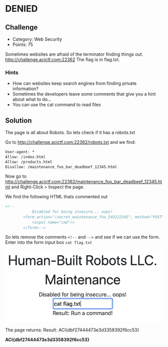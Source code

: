 # DENIED

## Challenge
* Category: Web Security
* Points: 75

Sometimes websites are afraid of the terminator finding things out. http://challenge.acictf.com:22362 The flag is in flag.txt.

### Hints
* How can websites keep search engines from finding private information?
* Sometimes the developers leave some comments that give you a hint about what to do...
* You can use the cat command to read files


## Solution

The page is all about Robots. So lets check if it has a robots.txt

Go to http://challenge.acictf.com:22362/robots.txt and we find:

```
User-agent: *
Allow: /index.html
Allow: /products.html
Disallow: /maintenance_foo_bar_deadbeef_12345.html
```

Now go to http://challenge.acictf.com:22362/maintenance_foo_bar_deadbeef_12345.html and Right-Click > Inspect the page.

We find the following HTML thats commented out
```html
<!--
            Disabled for being insecure... oops!
        <form action="/secret_maintenance_foo_543212345", method="POST">
            <input name="cmd"/>
        </form>-->
```

So lets remove the comments `<!--` and `-->` and see if we can use the form. Enter into the form input box `cat flag.txt`

![command](command.png)

The page returns:
Result: ACI{dbf27444473e3d3358392f6cc53}

**ACI{dbf27444473e3d3358392f6cc53}**
